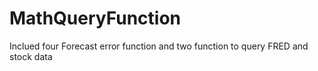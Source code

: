 # MathQueryFunction
Inclued four Forecast error function and two function to query FRED and stock data
